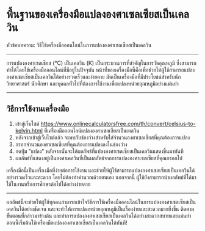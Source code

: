 พื้นฐานของเครื่องมือแปลงองศาเซลเซียสเป็นเคลวิน
==============================================

หัวข้อบทความ: วิธีใช้เครื่องมือออนไลน์ในการแปลงองศาเซลเซียสเป็นเคลวิน

---

การแปลงองศาเซลเซียส (°C) เป็นเคลวิน (K) เป็นกระบวนการที่สำคัญในการวัดอุณหภูมิ ซึ่งสามารถทำได้โดยใช้เครื่องมือออนไลน์ที่มีอยู่ในปัจจุบัน หน้าที่ของเครื่องมือนี้คือเพื่อช่วยให้ผู้ใช้สามารถแปลงองศาเซลเซียสเป็นเคลวินได้อย่างรวดเร็วและง่ายดาย มันเป็นเครื่องมือที่มีประโยชน์สำหรับนักวิทยาศาสตร์ นักศึกษา และบุคคลทั่วไปที่ต้องการใช้งานเพื่อแปลงหน่วยอุณหภูมิอย่างแม่นยำ

---

วิธีการใช้งานเครื่องมือ
-----------------------

1. เข้าสู่เว็บไซต์ <https://www.onlinecalculatorsfree.com/th/convert/celsius-to-kelvin.html> ที่เครื่องมือออนไลน์แปลงองศาเซลเซียสเป็นเคลวิน
2. หลังจากเข้าสู่เว็บไซต์แล้ว จะพบกับช่องว่างสำหรับใส่จำนวนองศาเซลเซียสที่คุณต้องการแปลง
3. กรอกจำนวนองศาเซลเซียสที่คุณต้องการแปลงลงในช่องว่าง
4. กดปุ่ม "แปลง" หลังจากนั้นจะได้ผลลัพธ์ที่แปลงองศาเซลเซียสเป็นเคลวินแสดงขึ้นมาทันที
5. ผลลัพธ์ที่แสดงอยู่เป็นองศาเคลวินที่เป็นผลลัพธ์จากการแปลงองศาเซลเซียสที่คุณกรอกไป

เครื่องมือนี้เป็นเครื่องมือที่ง่ายต่อการใช้งาน และช่วยให้ผู้ใช้สามารถแปลงองศาเซลเซียสเป็นเคลวินได้อย่างรวดเร็วและสะดวก โดยไม่ต้องทำคำนวณด้วยตนเอง นอกจากนี้ ผู้ใช้ยังสามารถนำผลลัพธ์ที่ได้มาใช้ในงานหรือการศึกษาต่อไปได้อย่างง่ายดาย

---

ผลลัพธ์นี้จะช่วยให้ผู้ใช้ทุกคนสามารถเข้าใจวิธีการใช้เครื่องมือออนไลน์ในการแปลงองศาเซลเซียสเป็นเคลวินได้อย่างชัดเจน และจะทำให้การแปลงหน่วยอุณหภูมิเป็นเรื่องง่ายและสะดวกมากยิ่งขึ้น ติดตามขั้นตอนที่กล่าวมาข้างต้น และทำการแปลงองศาเซลเซียสเป็นเคลวินได้อย่างสะดวกสบายและแม่นยำ ตอนนี้เริ่มต้นใช้เครื่องมือแปลงองศาเซลเซียสเป็นเคลวินได้ทันที!